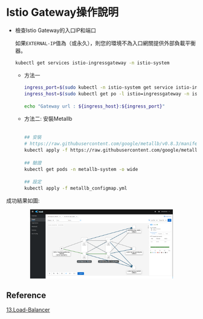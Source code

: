 # Istio Gateway操作說明

* 檢查Istio Gateway的入口IP和端口

  如果`EXTERNAL-IP`值為<none>（或永久<pending>），則您的環境不為入口網關提供外部負載平衡器。

  ```sh
  kubectl get services istio-ingressgateway -n istio-system
  ```

  * 方法一

    ```sh
    ingress_port=$(sudo kubectl -n istio-system get service istio-ingressgateway -o jsonpath='{.spec.ports[?(@.name=="http2")].nodePort}')
    ingress_host=$(sudo kubectl get po -l istio=ingressgateway -n istio-system -o jsonpath='{.items[0].status.hostIP}')
    
    echo "Gateway url : ${ingress_host}:${ingress_port}"
    ```

  * 方法二: 安裝Metallb

    ```sh

    ## 安裝
    # https://raw.githubusercontent.com/google/metallb/v0.8.3/manifests/metallb.yaml
    kubectl apply -f https://raw.githubusercontent.com/google/metallb/v0.8.3/manifests/metallb.yaml
    
    ## 驗證
    kubectl get pods -n metallb-system -o wide

    ## 設定
    kubectl apply -f metallb_configmap.yml
    ```

成功結果如圖:

<p align="center"><img src="./image/test-result.png" width="75%"/></p>

## Reference

[13.Load-Balancer](https://github.com/ansilh/kubernetes-the-hardway-virtualbox/blob/master/13.Load-Balancer.md)
